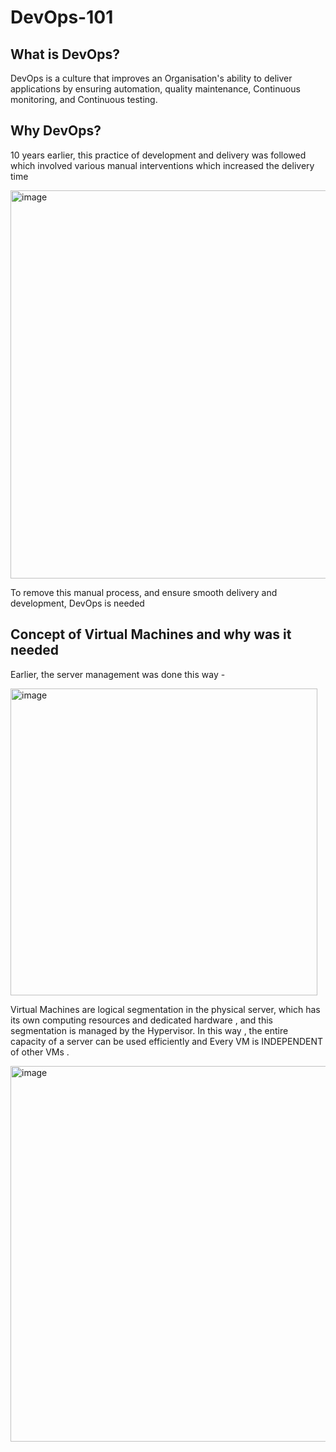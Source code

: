 # DevOps-101

## What is DevOps?

DevOps is a culture that improves an Organisation's ability to deliver applications by ensuring automation, quality maintenance, Continuous monitoring, and Continuous testing.

## Why DevOps?

10 years earlier, this practice of development and delivery was followed which involved various manual interventions which increased the delivery time 

<img width="621" alt="image" src="https://github.com/mainak0907/DevOps101/assets/88925745/43078398-a8e5-4a7a-956e-74d93b0e11e4">

To remove this manual process, and ensure smooth delivery and development, DevOps is needed

## Concept of Virtual Machines and why was it needed

Earlier, the server management was done this way -

<img width="491" alt="image" src="https://github.com/mainak0907/DevOps101/assets/88925745/43d8812a-94a9-403a-b9f5-537cf22cfdde">

Virtual Machines are logical segmentation in the physical server, which has its own computing resources and dedicated hardware , and this segmentation is managed by the Hypervisor. In this way , the entire capacity of a server can be used efficiently and Every VM is INDEPENDENT of other VMs .

<img width="601" alt="image" src="https://github.com/mainak0907/DevOps101/assets/88925745/945adf11-e02d-408e-8eb7-f78b10f659ab">

